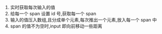 1. 实时获取每次输入的值
2. 给每一个 span 设置 id 号,获取每一个 span
3. 输入的值压入数组,且分成单个元素,每次推出一个元素,放入每一个 span 中
4. span 的值不为空时,input 即向前移动一些距离

